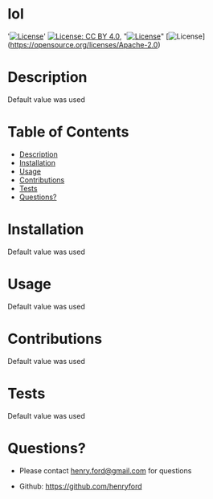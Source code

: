 # lol

  '[![License](https://img.shields.io/badge/License-Apache%202.0-blue.svg)](https://opensource.org/licenses/Apache-2.0)'
    [![License: CC BY 4.0](https://licensebuttons.net/l/by/4.0/80x15.png)](https://creativecommons.org/licenses/by/4.0/),
    "[![License](https://img.shields.io/badge/License-BSD%203--Clause-blue.svg)](https://opensource.org/licenses/BSD-3-Clause)"
    [![License](https://img.shields.io/badge/License-Apache%202.0-blue.svg)]
    (https://opensource.org/licenses/Apache-2.0)
    
  
  # Description
  Default value was used

  # Table of Contents
  - [Description](#Description)
  - [Installation](#Installation)
  - [Usage](#Usage)
  - [Contributions](#Contributions)
  - [Tests](#Tests)
  - [Questions?](#Questions?)


  # Installation
  Default value was used

  # Usage
  Default value was used

  # Contributions
  Default value was used

  # Tests
  Default value was used

  # Questions?
  - Please contact henry.ford@gmail.com for questions

  - Github: https://github.com/henryford


  

